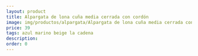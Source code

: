 ```yaml
---
layout: product
title: Alpargata de lona cuña media cerrada con cordón 
image: img/productos/alpargata/Alpargata de lona cuña media cerrada con cordón =39 =azul marino beige la cadena.webp
price: 39 
tags: azul marino beige la cadena
description: 
order: 0
---
```

